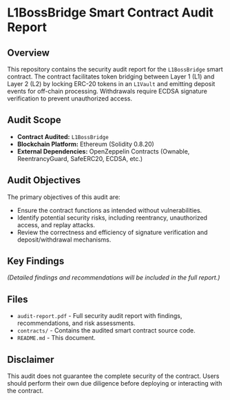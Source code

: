 # L1BossBridge Smart Contract Audit Report

## Overview

This repository contains the security audit report for the `L1BossBridge` smart contract. The contract facilitates token bridging between Layer 1 (L1) and Layer 2 (L2) by locking ERC-20 tokens in an `L1Vault` and emitting deposit events for off-chain processing. Withdrawals require ECDSA signature verification to prevent unauthorized access.

## Audit Scope

- **Contract Audited:** `L1BossBridge`
- **Blockchain Platform:** Ethereum (Solidity 0.8.20)
- **External Dependencies:** OpenZeppelin Contracts (Ownable, ReentrancyGuard, SafeERC20, ECDSA, etc.)

## Audit Objectives

The primary objectives of this audit are:

- Ensure the contract functions as intended without vulnerabilities.
- Identify potential security risks, including reentrancy, unauthorized access, and replay attacks.
- Review the correctness and efficiency of signature verification and deposit/withdrawal mechanisms.

## Key Findings

_(Detailed findings and recommendations will be included in the full report.)_

## Files

- `audit-report.pdf` - Full security audit report with findings, recommendations, and risk assessments.
- `contracts/` - Contains the audited smart contract source code.
- `README.md` - This document.

## Disclaimer

This audit does not guarantee the complete security of the contract. Users should perform their own due diligence before deploying or interacting with the contract.
